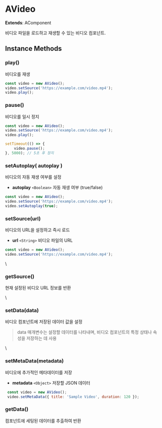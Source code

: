 # AVideo

**Extends**: AComponent

비디오 파일을 로드하고 재생할 수 있는 비디오 컴포넌트.

## Instance Methods

### play()

비디오를 재생

```js
const video = new AVideo(); 
video.setSource('https://example.com/video.mp4'); 
video.play();
```

### pause()

비디오를 일시 정지

```js
const video = new AVideo(); 
video.setSource('https://example.com/video.mp4'); 
video.play(); 

setTimeout(() => { 
	video.pause(); 
}, 5000); // 5초 후 정지
```

### setAutoplay( autoplay )

비디오의 자동 재생 여부를 설정

* **autoplay** `<Boolean>` 자동 재생 여부 (true/false)

```js
const video = new AVideo(); 
video.setSource('https://example.com/video.mp4'); 
video.setAutoplay(true);
```

### setSource(url)

비디오의 URL을 설정하고 즉시 로드

* **url** `<String>` 비디오 파일의 URL

```js
const video = new AVideo(); 
video.setSource('https://example.com/video.mp4');
```

\


### getSource()

현재 설정된 비디오 URL 정보를 반환

\


### setData(data)

비디오 컴포넌트에 저장된 데이터 값을 설정

> data 매개변수는 설정할 데이터를 나타내며, 비디오 컴포넌트의 특정 상태나 속성을 저장하는 데 사용

\


### setMetaData(metadata)

비디오에 추가적인 메타데이터를 저장

* **metadata** `<Object>` 저장할 JSON 데이터

```js
 const video = new AVideo(); 
 video.setMetaData({ title: 'Sample Video', duration: 120 });
```

### getData()

컴포넌트에 세팅된 데이터를 추출하여 반환
